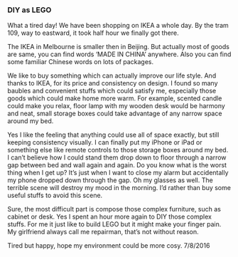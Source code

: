 ### DIY as LEGO
What a tired day! We have been shopping on IKEA a whole day. By the tram 109, way to eastward, it took half hour we finally got there.

The IKEA in Melbourne is smaller then in Beijing. But actually most of goods are same, you can find words ‘MADE IN CHINA’ anywhere. Also you can find some familiar Chinese words on lots of packages.

We like to buy something which can actually improve our life style. And thanks to IKEA, for its price and consistency on design. I found so many baubles and convenient stuffs which  could satisfy me, especially those goods which could make home more warm. For example, scented candle could make you relax, floor lamp with my wooden desk would be harmony and neat, small storage boxes could take advantage of any narrow space around my bed.

Yes I like the feeling that anything could use all of space exactly, but still keeping consistency visually. I can finally put my iPhone or iPad or something else like remote controls to those storage boxes around my bed. I can’t believe how I could stand them drop down to floor through a narrow gap between bed and wall again and again. Do you know what is the worst thing when I get up? It’s just when I want to close my alarm but accidentally my phone dropped down through the gap. Oh my glasses as well. The terrible scene will destroy my mood in the morning. I’d rather than buy some useful stuffs to avoid this scene.

Sure, the most difficult part is compose those complex furniture, such as cabinet or desk. Yes I spent an hour more again to DIY those complex stuffs. For me it just like to build LEGO but it might make your finger pain. My girlfriend always call me repairman, that’s not without reason.

Tired but happy, hope my environment could be more cosy.
7/8/2016

